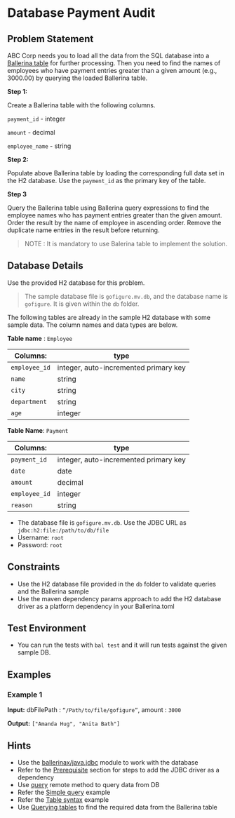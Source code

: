 # Database Payment Audit

## Problem Statement

ABC Corp needs you to load all the data from the SQL database into a [Ballerina table](https://ballerina.io/learn/by-example/table-syntax/) for further processing. Then you need to find the names of employees who have payment entries greater than a given amount (e.g., 3000.00) by querying the loaded Ballerina table.

**Step 1:**

Create a Ballerina table with the following columns. 

`payment_id` - integer

`amount` - decimal

`employee_name` - string

**Step 2:**

Populate above Ballerina table by loading the corresponding full data set in the H2 database. Use the `payment_id` as the primary key of the table.

**Step 3**

Query the Ballerina table using Ballerina query expressions to find the employee names who has payment entries greater than the given amount. Order the result by the name of employee in ascending order. Remove the duplicate name entries in the result before returning.

> NOTE : It is mandatory to use Balerina table to implement the solution.

## Database Details

Use the provided H2 database for this problem.

> The sample database file is `gofigure.mv.db`, and the database name is `gofigure`. It is given within the `db` folder.

The following tables are already in the sample H2 database with some sample data. The column names and data types are below.

**Table name** : `Employee`

| **Columns:**      | type |
| -----------       | ----------- |
| `employee_id`     | integer, auto-incremented primary key       |
| `name`            | string        |
| `city`            | string        |
| `department`      | string        |
| `age`             | integer        |

**Table Name**: `Payment`

| **Columns:**      | type |
| -----------       | ----------- |
| `payment_id`      | integer, auto-incremented primary key       |
| `date`            | date        |
| `amount`          | decimal        |
| `employee_id`     | integer        |
| `reason`          | string        |

* The database file is `gofigure.mv.db`. Use the JDBC URL as `jdbc:h2:file:/path/to/db/file`
* Username: `root`
* Password: `root`

## Constraints

* Use the H2 database file provided in the `db` folder to validate queries and the Ballerina sample
* Use the maven dependency params approach to add the H2 database driver as a platform dependency in your Ballerina.toml

## Test Environment

* You can run the tests with `bal test` and it will run tests against the given sample DB.

## Examples

### Example 1

**Input:** dbFilePath : `“/Path/to/file/gofigure”`, amount : `3000`

**Output:** `["Amanda Hug", "Anita Bath"]`

## Hints

* Use the [ballerinax/java.jdbc](https://central.ballerina.io/ballerinax/java.jdbc) module to work with the database
* Refer to the [Prerequisite](https://lib.ballerina.io/ballerinax/java.jdbc/latest) section for steps to add the JDBC driver as a dependency
* Use [query](https://lib.ballerina.io/ballerinax/java.jdbc/latest#Client-query)  remote method to query data from DB
* Refer the [Simple query](https://ballerina.io/learn/by-example/mysql-query-operation) example
* Refer the [Table syntax](https://ballerina.io/learn/by-example/table) example
* Use [Querying tables](https://ballerina.io/learn/by-example/querying-tables) to find the required data from the Ballerina table
